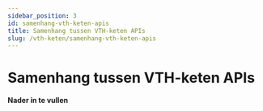 ```yaml
---
sidebar_position: 3
id: samenhang-vth-keten-apis
title: Samenhang tussen VTH-keten APIs
slug: /vth-keten/samenhang-vth-keten-apis
---
```


# Samenhang tussen VTH-keten APIs

__________Nader in te vullen__________